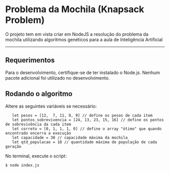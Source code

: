 # Problema da Mochila (Knapsack Problem)

O projeto tem em vista criar em NodeJS a resolução do problema da mochila utilizando algoritmos genéticos para a aula de Inteligência Artificial

---
## Requerimentos

Para o desenvolvimento, certifique-se de ter instalado o Node.js. Nenhum pacote adicional foi utilizado no desenvolvimento.

## Rodando o algoritmo

Altere as seguintes variáveis se necessário:

 ```
    let pesos = [12,  7, 11, 8, 9] // define os pesos de cada item
    let pontos_sobrevivencia = [24, 13, 23, 15, 16] // define os pontos de sobrevivência da cada item
    let correto = [0, 1, 1, 1, 0] // define o array "ótimo" que quando encontrado encerra a execução
    let capacidade = 30 // capacidade máxima da mochila
    let qtd_populacao = 10 // quantidade máxima de população de cada geração
 ```

No terminal, execute o script:

    $ node index.js